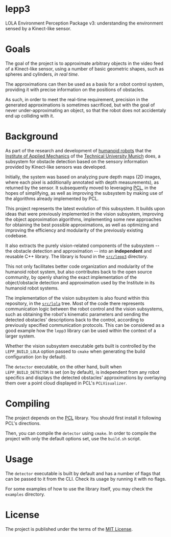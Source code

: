 # lepp3

LOLA Environment Perception Package v3: understanding the environment sensed by
a Kinect-like sensor.

# Goals

The goal of the project is to approximate arbitrary objects in the video feed
of a Kinect-like sensor, using a number of basic geometric shapes, such as
spheres and cylinders, *in real time*.

The approximations can then be used as a basis for a robot control system,
providing it with precise information on the positions of obstacles.

As such, in order to meet the real-time requirement, precision in the
generated approximations is sometimes sacrificed, but with the goal of
never under-approximating an object, so that the robot does not
accidentaly end up colliding with it.

# Background

As part of the research and development of
[humanoid robots](https://www.amm.mw.tum.de/en/research/current-projects/humanoid-robots/)
that the [Institute of Applied Mechanics](https://www.amm.mw.tum.de/en/home/)
of the [Technical University Munich](https://www.tum.de/) does, a
subsystem for obstacle detection based on the sensory information provided
by Kinect-like sensors was developed.

Initially, the system was based on analyzing pure depth maps (2D images,
where each pixel is additionally annotated with depth measurements), as
returned by the sensor. It subsequently moved to leveraging
[PCL](http://pointclouds.org/), in the hopes of simplifying, as well as
improving the subsystem by making use of the algorithms already implemented
by PCL.

This project represents the latest evolution of this subsystem. It builds
upon ideas that were previously implemented in the vision subsystem,
improving the object approximation algorithms, implementing some new approaches
for obtaining the best possible approximations, as well as optimizing and improving
the efficiency and modularity of the previously existing codebase.

It also extracts the purely vision-related components of the subsystem --
the obstacle detection and approximation -- into an **independent** and
reusable C++ library. The library is found in the
[`src/lepp3`](https://github.com/am-lola/lepp3/tree/master/src/lepp3)
directory.

This not only facilitates better code organization and modularity
of the humanoid robot system, but also contributes back to the open source
community, by openly sharing the exact implementation of the object/obstacle
detection and approximation used by the Institute in its humanoid robot
systems.

The implementation of the vision subsystem is also found within this
repository, in the
[`src/lola`](https://github.com/am-lola/lepp3/tree/master/src/lola) tree.
Most of the code there represents communication logic between the robot
control and the vision subsystems, such as obtaining the robot's kinematic
parameters and sending the detected obstacles' descriptions back to the control,
according to previously specified communication protocols. This can be
considered as a good example how the `lepp3` library can be used within the
context of a larger system.

Whether the vision subsystem executable gets built is controlled by the
`LEPP_BUILD_LOLA` option passed to `cmake` when generating the build
configuration (on by default).

The `detector` executable, on the other hand, built when
`LEPP_BUILD_DETECTOR` is set (on by default), is independent from any robot
specifics and displays the detected obstacles' approximations by overlaying
them over a point cloud displayed in PCL's `PCLVisualizer`.


# Compiling

The project depends on the [PCL](http://pointclouds.org/) library. You should
first install it following PCL's directions.

Then, you can compile the `detector` using `cmake`. In order to compile the
project with only the default options set, use the `build.sh` script.

# Usage

The `detector` executable is built by default and has a number of flags
that can be passed to it from the CLI. Check its usage by running it with
no flags.

For some examples of how to use the library itself, you may check the
`examples` directory.

# License

The project is published under the terms of the
[MIT License](https://github.com/am-lola/lepp3/blob/master/LICENSE).
